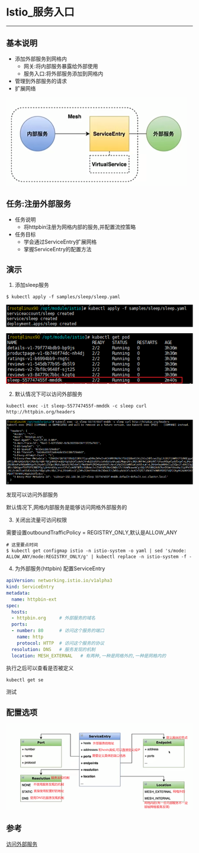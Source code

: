 # Istio_服务入口

----

## 基本说明

+	添加外部服务到网格内
	*	网关:将内部服务暴露给外部使用
	*	服务入口:将外部服务添加到网格内
+	管理到外部服务的请求
+	扩展网络

![](../images/2022/08/20220810145350.png)

## 任务:注册外部服务

+	任务说明
	*	将httpbin注册为网格内部的服务,并配置流控策略
+	任务目标
	*	学会通过ServiceEntry扩展网格
	*	掌握ServiceEntry的配置方法


## 演示

1. 添加sleep服务

```
$ kubectl apply -f samples/sleep/sleep.yaml
```

![](../images/2022/08/20220810150715.png)

![](../images/2022/08/20220810150728.png)

2. 默认情况下可以访问外部服务

```
kubectl exec -it sleep-557747455f-mmddk -c sleep curl http://httpbin.org/headers
```

![](../images/2022/08/20220810150506.png)

发现可以访问外部服务

默认情况下,网格内部服务是能够访问网格外部服务的

3. 关闭出流量可访问权限

需要设置outboundTrafficPolicy = REGISTRY_ONLY,默认是ALLOW_ANY

```
# 这里要点时间
$ kubectl get configmap istio -n istio-system -o yaml | sed 's/mode: ALLOW_ANY/mode:REGISTRY_ONLY/g' | kubectl replace -n istio-system -f -
```

4. 为外部服务(httpbin) 配置ServiceEntry

```yaml
apiVersion: networking.istio.io/v1alpha3
kind: ServiceEntry
metadata:
  name: httpbin-ext
spec:
  hosts:
  - httpbin.org		# 外部服务的域名
  ports:
  - number: 80 		# 访问这个服务的端口
    name: http
    protocol: HTTP 	# 访问这个服务的协议
  resolution: DNS 	# 服务发现的机制
  location: MESH_EXTERNAL 	# 有两种,一种是网格外的,一种是网格内的
```

执行之后可以查看是否被定义

```bash
kubectl get se
```

测试

## 配置选项

![](../images/2022/08/20220810152729.png)


## 参考

[访问外部服务](https://istio.io/latest/zh/docs/tasks/traffic-management/egress/egress-control/)






